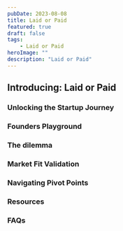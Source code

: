 ```yaml
---
pubDate: 2023-08-08
title: Laid or Paid
featured: true
draft: false
tags:
    - Laid or Paid
heroImage: ""
description: "Laid or Paid"
---
```


## Introducing: Laid or Paid

### Unlocking the Startup Journey

### Founders Playground

### The dilemma

### Market Fit Validation

### Navigating Pivot Points

### Resources

### FAQs